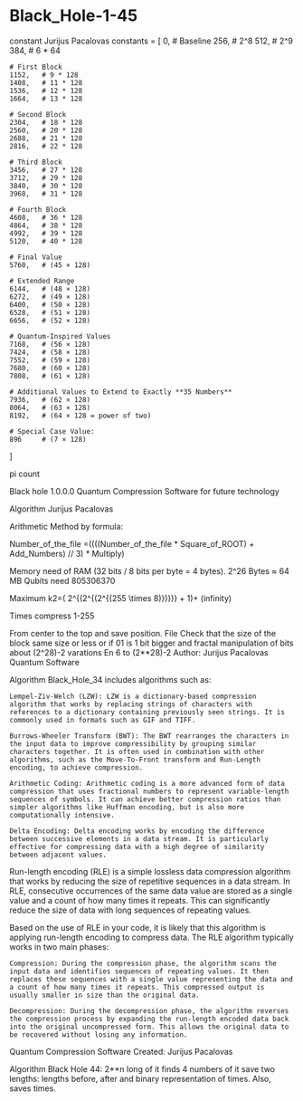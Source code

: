 # Black_Hole-1-45
constant Jurijus Pacalovas 
constants = [
    0,      # Baseline
    256,    # 2^8
    512,    # 2^9
    384,    # 6 * 64

    # First Block
    1152,   # 9 * 128
    1408,   # 11 * 128
    1536,   # 12 * 128
    1664,   # 13 * 128

    # Second Block
    2304,   # 18 * 128
    2560,   # 20 * 128
    2688,   # 21 * 128
    2816,   # 22 * 128

    # Third Block
    3456,   # 27 * 128
    3712,   # 29 * 128
    3840,   # 30 * 128
    3968,   # 31 * 128

    # Fourth Block
    4608,   # 36 * 128
    4864,   # 38 * 128
    4992,   # 39 * 128
    5120,   # 40 * 128

    # Final Value
    5760,   # (45 × 128)

    # Extended Range
    6144,   # (48 × 128)
    6272,   # (49 × 128)
    6400,   # (50 × 128)
    6528,   # (51 × 128)
    6656,   # (52 × 128)

    # Quantum-Inspired Values
    7168,   # (56 × 128)
    7424,   # (58 × 128)
    7552,   # (59 × 128)
    7680,   # (60 × 128)
    7808,   # (61 × 128)

    # Additional Values to Extend to Exactly **35 Numbers**
    7936,   # (62 × 128)
    8064,   # (63 × 128)
    8192,   # (64 × 128 = power of two)
    
    # Special Case Value:
    896     # (7 × 128)
]


pi count

Black hole 1.0.0.0 Quantum Compression Software for future technology

Algorithm Jurijus Pacalovas

Arithmetic Method by formula:

Number_of_the_file =((((Number_of_the_file * Square_of_ROOT) + Add_Numbers) // 3) * Multiply)

Memory need of RAM (32 bits / 8 bits per byte = 4 bytes). 2^26 Bytes ≈ 64 MB Qubits need 805306370

Maximum k2=( 2^{(2^{(2^{(255 \times 8)})})} + 1)+ (infinity)


Times compress 1-255

From center to the top and save position. File Check that the size of the block same size or less or if 01 is 1 bit bigger and fractal manipulation of bits about (2^28)-2 varations En 6 to (2**28)-2 Author: Jurijus Pacalovas Quantum Software

Algorithm Black_Hole_34 includes algorithms such as:

    Lempel-Ziv-Welch (LZW): LZW is a dictionary-based compression algorithm that works by replacing strings of characters with references to a dictionary containing previously seen strings. It is commonly used in formats such as GIF and TIFF.

    Burrows-Wheeler Transform (BWT): The BWT rearranges the characters in the input data to improve compressibility by grouping similar characters together. It is often used in combination with other algorithms, such as the Move-To-Front transform and Run-Length encoding, to achieve compression.

    Arithmetic Coding: Arithmetic coding is a more advanced form of data compression that uses fractional numbers to represent variable-length sequences of symbols. It can achieve better compression ratios than simpler algorithms like Huffman encoding, but is also more computationally intensive.

    Delta Encoding: Delta encoding works by encoding the difference between successive elements in a data stream. It is particularly effective for compressing data with a high degree of similarity between adjacent values.

Run-length encoding (RLE) is a simple lossless data compression algorithm that works by reducing the size of repetitive sequences in a data stream. In RLE, consecutive occurrences of the same data value are stored as a single value and a count of how many times it repeats. This can significantly reduce the size of data with long sequences of repeating values.

Based on the use of RLE in your code, it is likely that this algorithm is applying run-length encoding to compress data. The RLE algorithm typically works in two main phases:

    Compression: During the compression phase, the algorithm scans the input data and identifies sequences of repeating values. It then replaces these sequences with a single value representing the data and a count of how many times it repeats. This compressed output is usually smaller in size than the original data.

    Decompression: During the decompression phase, the algorithm reverses the compression process by expanding the run-length encoded data back into the original uncompressed form. This allows the original data to be recovered without losing any information.

Quantum Compression Software Created: Jurijus Pacalovas

Algorithm Black Hole 44: 2**n long of it finds 4 numbers of it save two lengths: lengths before, after and binary representation of times. Also, saves times.
